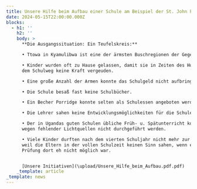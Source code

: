 ```yaml
---
title: Unsere Hilfe beim Aufbau einer Schule am Beispiel der St. John Primary Schule
date: 2024-05-15T22:00:00.000Z
blocks:
  - h1: ''
    h2: ''
    body: >
      **Die Ausgangssituation: Ein Teufelskreis:**

      • Ttowa in Kyamulibwa ist eine der ärmsten Buschregionen der Gegend.

      • Kinder wurden oft zu Hause gelassen, damit sie in Zeiten des Hungers auf
      dem Schulweg keine Kraft vergeuden.

      • Eine große Anzahl der Armen konnte das Schulgeld nicht aufbringen.

      • Die Schule besaß fast keine Schulbücher.

      • Ein Becher Porridge konnte selten als Schulessen angeboten werden.

      • Die Lehrer sahen keine Entwicklungsmöglichkeiten für die Schule.

      • Der in Ugandas guten Schulen übliche Früh- u. Spätunterricht konnte
      wegen fehlender Lichtquellen nicht durchgeführt werden.

      • Viele Kinder durften nach dem vierten Schuljahr nicht mehr zur Schule,
      weil die Eltern in der vollen Schulzeit keinen Sinn sahen, wenn eine gute
      Prüfung dort eh nicht möglich war.


      [Unsere Initiativen](\upload/Unsere_Hilfe_beim_Aufbau.pdf.pdf)
    _template: article
_template: news
---
```


